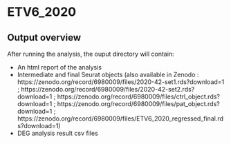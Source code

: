 # ETV6_2020

## Output overview


After running the analysis, the ouput directory will contain:
<ul>
	<li> An html report of the analysis</li>
<li> Intermediate and final Seurat objects (also available in Zenodo : https://zenodo.org/record/6980009/files/2020-42-set1.rds?download=1 ; https://zenodo.org/record/6980009/files/2020-42-set2.rds?download=1 ; https://zenodo.org/record/6980009/files/ctrl_object.rds?download=1 ; https://zenodo.org/record/6980009/files/pat_object.rds?download=1 ; https://zenodo.org/record/6980009/files/ETV6_2020_regressed_final.rds?download=1)</li>
	<li> DEG analysis result csv files</li>
</ul>
